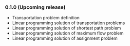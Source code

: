 ### 0.1.0 (Upcoming release)
- Transportation problem definition
- Linear programming solution of transportation problems 
- Linear programming solution of shortest path problem
- Linear programming solution of maximum flow problem
- Linear programming solution of assignment problem
  
  
  